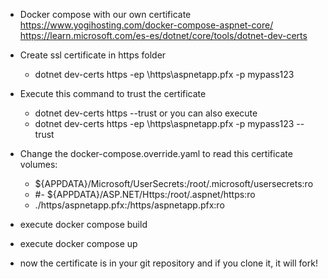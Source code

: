 
- Docker compose with our own certificate
https://www.yogihosting.com/docker-compose-aspnet-core/
https://learn.microsoft.com/es-es/dotnet/core/tools/dotnet-dev-certs

- Create ssl certificate in https folder
	- dotnet dev-certs https -ep \\https\\aspnetapp.pfx -p mypass123
- Execute this command to trust the certificate
	- dotnet dev-certs https --trust or you can also execute
	- dotnet dev-certs https -ep \\https\\aspnetapp.pfx -p mypass123 --trust
 
 - Change the docker-compose.override.yaml to read this certificate
  volumes:
      - ${APPDATA}/Microsoft/UserSecrets:/root/.microsoft/usersecrets:ro
      - \#- ${APPDATA}/ASP.NET/Https:/root/.aspnet/https:ro
      - ./https/aspnetapp.pfx:/https/aspnetapp.pfx:ro
      
 - execute docker compose build
 - execute docker compose up
 - now the certificate is in your git repository and if you clone it, it will fork!

 
